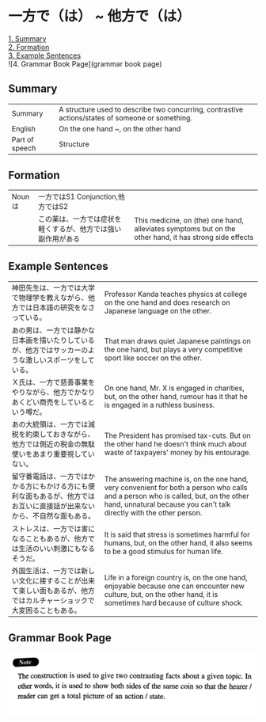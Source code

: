 # 一方で（は） ~ 他方で（は）

[1. Summary](#summary)<br>
[2. Formation](#formation)<br>
[3. Example Sentences](#example-sentences)<br>
![4. Grammar Book Page](grammar book page)<br>


## Summary

<table><tr>   <td>Summary</td>   <td>A structure used to describe two concurring, contrastive actions/states of someone or something.</td></tr><tr>   <td>English</td>   <td>On the one hand ~, on the other hand</td></tr><tr>   <td>Part of speech</td>   <td>Structure</td></tr></table>

## Formation

<table class="table"> <tbody><tr class="tr head"> <td class="td"><span class="bold"><span>Nounは</span></span></td> <td class="td"><span class="concept">一方では</span><span>S1 Conjunction,<span class="concept">他方では</span>S2</span></td> <td class="td"><span>&nbsp;</span></td> </tr> <tr class="tr"> <td class="td"><span>&nbsp;</span></td> <td class="td"><span>この薬は、<span class="concept">一方では</span>症状を軽くするが、<span class="concept">他方では</span>強い副作用がある</span> </td> <td class="td"><span>This    medicine, on (the) one hand, alleviates symptoms but on the other hand, it    has strong side effects</span></td> </tr> </tbody></table>

## Example Sentences

<table><tr>   <td>神田先生は、一方では大学で物理学を教えながら、他方では日本語の研究をなさっている。</td>   <td>Professor Kanda teaches physics at college on the one hand and does research on Japanese language on the other.</td></tr><tr>   <td>あの男は、一方では静かな日本画を描いたりしているが、他方ではサッカーのような激しいスポーツをしている。</td>   <td>That man draws quiet Japanese paintings on the one hand, but plays a very competitive sport like soccer on the other.</td></tr><tr>   <td>Ｘ氏は、一方で慈善事業をやりながら、他方でかなりあくどい商売をしているという噂だ。</td>   <td>On one hand, Mr. X is engaged in charities, but, on the other hand, rumour has it that he is engaged in a ruthless business.</td></tr><tr>   <td>あの大統領は、一方では減税を約束しておきながら、他方では側近の税金の無駄使いをあまり重要視していない。</td>   <td>The President has promised tax-cuts. But on the other hand he doesn't think much about waste of taxpayers' money by his entourage.</td></tr><tr>   <td>留守番電話は、一方ではかかる方にもかける方にも便利な面もあるが、他方ではお互いに直接話が出来ないから、不自然な面もある。</td>   <td>The answering machine is, on the one hand, very convenient for both a person who calls and a person who is called, but, on the other hand, unnatural because you can't talk directly with the other person.</td></tr><tr>   <td>ストレスは、一方では害になることもあるが、他方では生活のいい刺激にもなるそうだ。</td>   <td>It is said that stress is sometimes harmful for humans, but, on the other hand, it also seems to be a good stimulus for human life.</td></tr><tr>   <td>外国生活は、一方では新しい文化に接することが出来て楽しい面もあるが、他方ではカルチャーショックで大変困ることもある。</td>   <td>Life in a foreign country is, on the one hand, enjoyable because one can encounter new culture, but, on the other hand, it is sometimes hard because of culture shock.</td></tr></table>

## Grammar Book Page

![](../img/Intermediate一方で(は)～他方で(は).png)

